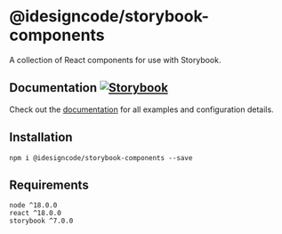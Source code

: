 # @idesigncode/storybook-components

A collection of React components for use with Storybook.

## Documentation [![Storybook](https://cdn.jsdelivr.net/gh/storybookjs/brand@main/badge/badge-storybook.svg)](https://idesigncode-storybook-components.netlify.app)

Check out the [documentation](https://idesigncode-storybook-components.netlify.app/) for all examples and configuration details.

## Installation

```shell
npm i @idesigncode/storybook-components --save
```

## Requirements

```
node ^18.0.0
react ^18.0.0
storybook ^7.0.0
```
